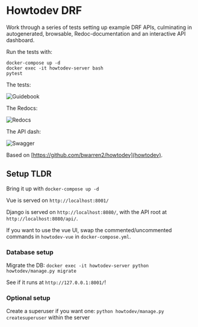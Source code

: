 # Howtodev DRF

Work through a series of tests setting up example DRF APIs, culminating in autogenerated, browsable, Redoc-documentation and an interactive API dashboard.

Run the tests with:

    docker-compose up -d
    docker exec -it howtodev-server bash
    pytest

The tests:

![Guidebook](howtodev-server/img/guidebook.png)

The Redocs:

![Redocs](howtodev-server/img/redocs.png)

The API dash:

![Swagger](howtodev-server/img/swagger.png)

Based on [https://github.com/bwarren2/howtodev](howtodev).

## Setup TLDR

Bring it up with `docker-compose up -d`

Vue is served on `http://localhost:8001/`

Django is served on `http://localhost:8080/`, with the API root at `http://localhost:8080/api/`.

If you want to use the vue UI, swap the commented/uncommented commands in `howtodev-vue` in `docker-compose.yml`.

### Database setup

Migrate the DB:
`docker exec -it howtodev-server python howtodev/manage.py migrate`

See if it runs at `http://127.0.0.1:8001/`!

### Optional setup

Create a superuser if you want one:
`python howtodev/manage.py createsuperuser` within the server
